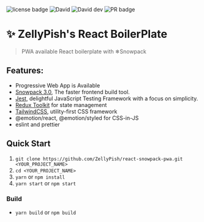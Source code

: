 ![license badge](https://img.shields.io/github/license/ZellyPish/react-snowpack-pwa) ![David](https://img.shields.io/david/zellypish/react-snowpack-pwa) ![David dev](https://img.shields.io/david/dev/zellypish/react-snowpack-pwa) ![PR badge](https://img.shields.io/badge/PR-Welcomes-red)

# ✨ ZellyPish's React BoilerPlate

> PWA available React boilerplate with ❄Snowpack

## Features:
- Progressive Web App is Available
- [Snowpack 3.0](https://www.snowpack.dev/), The faster frontend build tool.
- [Jest](https://jestjs.io/), delightful JavaScript Testing Framework with a focus on simplicity.
- [Redux Toolkit](https://redux-toolkit.js.org/) for state management
- [TailwindCSS](https://tailwindcss.com/), utility-first CSS framework
- @emotion/react, @emotion/styled for CSS-in-JS
- eslint and prettier

## Quick Start

1. `git clone https://github.com/ZellyPish/react-snowpack-pwa.git <YOUR_PROJECT_NAME>`
2. `cd <YOUR_PROJECT_NAME>`
3. `yarn` or `npm install`
4. `yarn start` or `npm start`

### Build
- `yarn build` or `npm build`